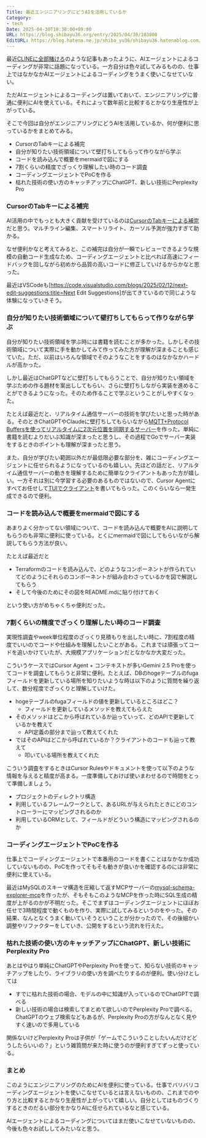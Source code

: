 ```yaml
---
Title: 最近エンジニアリングにどうAIを活用しているか
Category:
- tech
Date: 2025-04-30T10:30:00+09:00
URL: https://blog.shibayu36.org/entry/2025/04/30/103000
EditURL: https://blog.hatena.ne.jp/shiba_yu36/shibayu36.hatenablog.com/atom/entry/6802418398387603967
---
```


最近[CLINEに全部賭けろ](https://zenn.dev/mizchi/articles/all-in-on-cline)のような記事もあったように、AIエージェントによるコーディングが非常に話題になっている。一方自分は色々試してみるものの、仕事上ではなかなかAIエージェントによるコーディングをうまく使いこなせていない。

ただAIエージェントによるコーディングは置いておいて、エンジニアリングに普通に便利にAIを使えている。それによって数年前と比較するとかなり生産性が上がっている。

そこで今回は自分がエンジニアリングにどうAIを活用しているか、何が便利に思っているかをまとめてみる。

- CursorのTabキーによる補完
- 自分が知りたい技術領域について壁打ちしてもらって作りながら学ぶ
- コードを読み込んで概要をmermaidで図にする
- 7割くらいの精度でざっくり理解したい時のコード調査
- コーディングエージェントでPoCを作る
- 枯れた技術の使い方のキャッチアップにChatGPT、新しい技術にPerplexity Pro

### CursorのTabキーによる補完
AI活用の中でもっとも大きく貢献を受けているのは[CursorのTabキーによる補完](https://www.cursor.com/ja/features)だと思う。マルチライン編集、スマートリライト、カーソル予測が強力すぎて助かる。

なぜ便利かなと考えてみると、この補完は自分が一瞬でレビューできるような規模の自動コード生成なため、コーディングエージェントと比べれば高速にフィードバックを回しながら初めから品質の高いコードに修正していけるからかなと思った。

最近はVSCodeも[https://code.visualstudio.com/blogs/2025/02/12/next-edit-suggestions:title=Next Edit Suggestions]が出てきているので同じような体験になっていきそう。

### 自分が知りたい技術領域について壁打ちしてもらって作りながら学ぶ
自分が知りたい技術領域を学ぶ時には書籍を読むことが多かった。しかしその技術領域について実際に手を動かしてみて作ってみた方が理解が深まることも感じていた。ただ、以前はいろんな領域でそのようなことをするのはなかなかハードルが高かった。

しかし最近はChatGPTなどに壁打ちしてもらうことで、自分が知りたい領域を学ぶための作る題材を案出ししてもらい、さらに壁打ちしながら実装を進めることができるようになった。そのため作ることで学ぶということがしやすくなった。

たとえば最近だと、リアルタイム通信サーバーの技術を学びたいと思った時がある。そのときChatGPTやClaudeに壁打ちしてもらいながら[MQTT+Protocol Buffersを使ってリアルタイムに2次元位置を同期するサーバー](https://blog.shibayu36.org/entry/2025/01/05/130000)を作った。単純に書籍を読むよりだいぶ知識が深まったと思うし、その過程でGoでサーバー実装をするときのポイントも理解が深まったと思う。

また、自分が学びたい範囲以外だが最低限必要な部分を、雑にコーディングエージェントに任せられるようになっているのも嬉しい。先ほどの話だと、リアルタイム通信サーバーの動きを理解するために簡単なクライアントもあった方が嬉しい。一方それは別に今学習する必要のあるものではないので、Cursor Agentにすべてお任せして[TUIでクライアント](https://github.com/shibayu36/terminal-shooter/blob/a32761660b62b350dab197398bc38e53c0e493db/client/main.go)を書いてもらった。このくらいなら一発生成できるので便利。

### コードを読み込んで概要をmermaidで図にする
あまりよく分かってない領域について、コードを読み込んで概要をAIに説明してもらうのも非常に便利に使っている。とくにmermaidで図にしてもらいながら解説してもらう方法が良い。

たとえば最近だと

- Terraformのコードを読み込んで、どのようなコンポーネントが作られていてどのようにそれらのコンポーネントが組み合わさっているかを図で解説してもらう
- そして今後のためにその図をREADME.mdに貼り付けておく

という使い方がめちゃくちゃ便利だった。

### 7割くらいの精度でざっくり理解したい時のコード調査
実現性調査やweek単位程度のざっくり見積もりを出したい時に、7割程度の精度でいいのでコードや仕組みを理解したいことがある。これまでは頑張ってコードを追いかけていたが、大規模アプリケーションだとなかなか大変だった。

こういうケースではCursor Agent + コンテキストが多いGemini 2.5 Proを使ってコードを調査してもらうと非常に便利。たとえば、DBのhogeテーブルのfugaフィールドを更新している場所を知りたいような時は以下のように質問を繰り返して、数分程度でざっくりと理解していけた。

- hogeテーブルのfugaフィールドの値を更新しているところはどこ？
    - フィールドを更新しているメソッドを教えてもらえた
- そのメソッドはどこから呼ばれているか辿っていって、どのAPIで更新しているかを教えて
    - API定義の部分まで辿って教えてくれた
- ではそのAPIはどこから呼ばれているか？クライアントのコードも辿って教えて
    - 叩いている場所を教えてくれた

こういう調査をするときはCursor Rulesやドキュメントを使って以下のような情報を与えると精度が高まる。一度準備しておけば使いまわせるので時間をとって準備しましょう。

- プロジェクトのディレクトリ構造
- 利用しているフレームワークとして、あるURLが与えられたときにどのコントローラーにマッピングされるのか
- 利用しているORMとして、フィールドがどういう構造にマッピングされるのか

### コーディングエージェントでPoCを作る
仕事上でコーディングエージェントで本番用のコードを書くことはなかなか成功していないものの、PoCを作ってそもそも動きが良いかを確認するのには非常に便利に使えている。

最近はMySQLのスキーマ構造を圧縮して返すMCPサーバーの[mysql-schema-explorer-mcp](https://github.com/shibayu36/mysql-schema-explorer-mcp)を作ったが、そもそもこのようなMCPを作った時にSQL生成の精度が上がるのかが不明だった。そこでまずはコーディングエージェントにほぼお任せで3時間程度で動くものを作り、実際に試してみるというのをやった。その結果、なんとなくうまく動いていそうということが分かったので、その後細かい調整やリファクターをしていき、公開をするという流れを行えた。

### 枯れた技術の使い方のキャッチアップにChatGPT、新しい技術にPerplexity Pro
あとはやはり単純にChatGPTやPerplexity Proを使って、知らない技術のキャッチアップをしたり、ライブラリの使い方を調べたりするのが便利。使い分けとしては

- すでに枯れた技術の場合、モデルの中に知識が入っているのでChatGPTで調べる
- 新しい技術の場合は検索してまとめて欲しいのでPerplexity Proで調べる。ChatGPTのウェブ検索などもあるが、Perplexity Proの方がなんとなく見やすく速いので多用している

関係ないけどPerplexity Proは子供が「ゲームでこういうことしたいんだけどどうしたらいいの？」という雑質問が来た時に使うのが便利すぎてずっと使っている。

### まとめ
このようにエンジニアリングのためにAIを便利に使っている。仕事でバリバリコーディングエージェントを使いこなせているとは言えないものの、これまでのやり方と比較するとかなり生産性が上がっていて嬉しい。自分としてはものづくりするときのだるい部分をかなりAIに任せられているなと感じている。

AIエージェントによるコーディングについてはまだ使いこなせていないものの、今後も色々お試ししてみたいなと思う。
